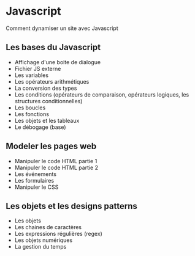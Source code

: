 # Javascript
Comment dynamiser un site avec Javascript

## Les bases du Javascript
- Affichage d'une boite de dialogue
- Fichier JS externe
- Les variables
- Les opérateurs arithmétiques
- La conversion des types
- Les conditions (opérateurs de comparaison, opérateurs logiques, les structures conditionnelles)
- Les boucles
- Les fonctions
- Les objets et les tableaux
- Le débogage (base)

## Modeler les pages web
- Manipuler le code HTML partie 1
- Manipuler le code HTML partie 2
- Les événements
- Les formulaires
- Manipuler le CSS

## Les objets et les designs patterns
- Les objets
- Les chaines de caractères
- Les expressions régulières (regex)
- Les objets numériques
- La gestion du temps